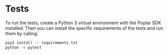 <!-- Copyright (c) 2020 Graphcore Ltd. All rights reserved. -->
# Tests

To run the tests, create a Python 3 virtual environment with the Poplar SDK
installed. Then you can install the specific requirements of the tests and run
them by calling:

```bash
pip3 install -r requirements.txt
python -m pytest
```
